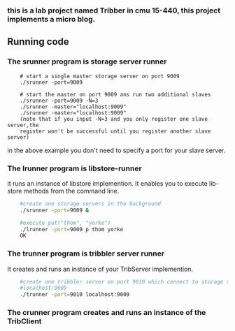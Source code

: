 ### this is a lab project named Tribber in cmu 15-440, this project implements a micro blog.

## Running code

### The srunner program is storage server runner

```
    # start a single master storage server on port 9009
    ./srunner -port=9009

    # start the master on port 9009 ans run two additional slaves
    ./srunner -port=9009 -N=3
    ./srunner -master="localhost:9009"
    ./srunner -master="localhost:9009"
    (note that if you input -N=3 and you only register one slave server,the
    register won't be successful until you register another slave server)
```
in the above example you don't need to specify a port for your slave server.

### The lrunner program is libstore-runner
it runs an instance of libstore implemention. It enables you to execute lib-
store methods from the command line.

```bash
    #create one storage servers in the background
    ./srunner -port=9009 &

    #execute put("thom", "yorke")
    ./lrunner -port=9009 p thom yorke
    OK

```

### The trunner program is tribbler server runner

It creates and runs an instance of your TribServer implemention.

```bash
    #create one tribbler server on port 9010 which connect to storage server
    #localhost:9009
    ./trunner -port=9010 localhost:9009
```

### The crunner program creates and runs an instance of the TribClient
